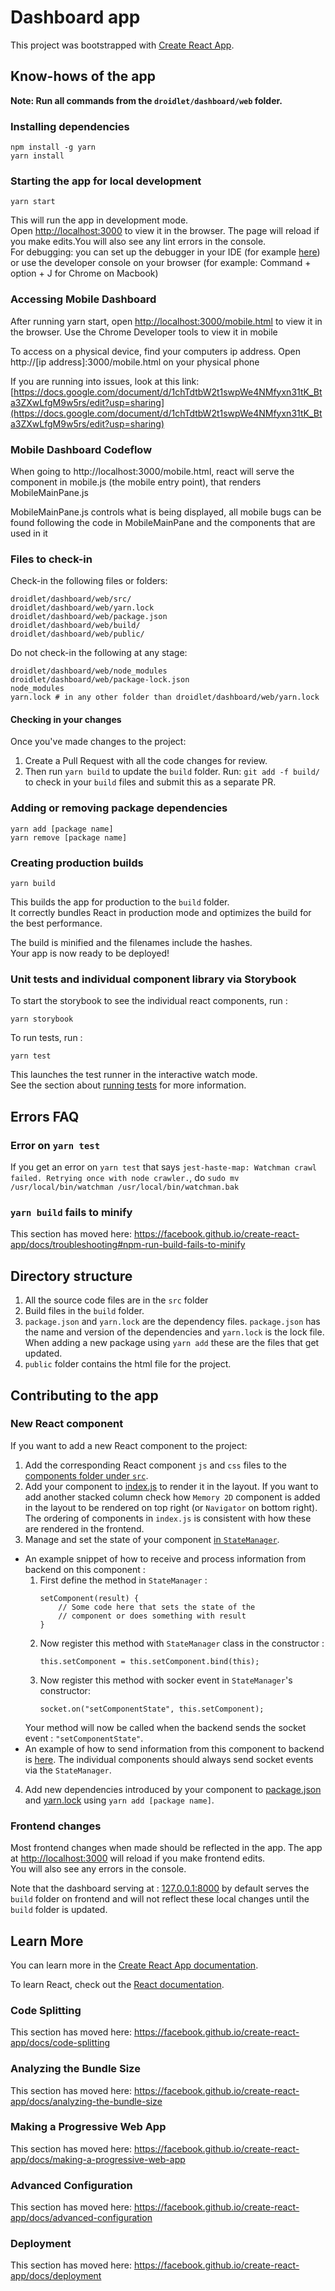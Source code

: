 # Dashboard app

This project was bootstrapped with [Create React App](https://github.com/facebook/create-react-app).

## Know-hows of the app

**Note: Run all commands from the `droidlet/dashboard/web` folder.**

### Installing dependencies

```
npm install -g yarn
yarn install
```

### Starting the app for local development

```
yarn start
```

This will run the app in development mode.<br />
Open [http://localhost:3000](http://localhost:3000) to view it in the browser.
The page will reload if you make edits.You will also see any lint errors in the console. <br />
For debugging: you can set up the debugger in your IDE (for example [here](https://code.visualstudio.com/docs/nodejs/reactjs-tutorial#_debugging-react)) or use the developer console on your browser (for example: Command + option + J for Chrome on Macbook)

### Accessing Mobile Dashboard

After running yarn start, open [http://localhost:3000/mobile.html](http://localhost:3000/mobile.html) to view it in the browser. Use the Chrome Developer tools to 
view it in mobile <br />

To access on a physical device, find your computers ip address. Open http://[ip address]:3000/mobile.html on your physical phone <br />

If you are running into issues, look at this link: [https://docs.google.com/document/d/1chTdtbW2t1swpWe4NMfyxn31tK_Bta3ZXwLfgM9w5rs/edit?usp=sharing](https://docs.google.com/document/d/1chTdtbW2t1swpWe4NMfyxn31tK_Bta3ZXwLfgM9w5rs/edit?usp=sharing)

### Mobile Dashboard Codeflow

When going to http://localhost:3000/mobile.html, react will serve the component in mobile.js (the mobile entry point), that renders MobileMainPane.js

MobileMainPane.js controls what is being displayed, all mobile bugs can be found following the code in MobileMainPane and the components that are used in it


### Files to check-in

Check-in the following files or folders:

```
droidlet/dashboard/web/src/
droidlet/dashboard/web/yarn.lock
droidlet/dashboard/web/package.json
droidlet/dashboard/web/build/
droidlet/dashboard/web/public/
```

Do not check-in the following at any stage:

```
droidlet/dashboard/web/node_modules
droidlet/dashboard/web/package-lock.json
node_modules
yarn.lock # in any other folder than droidlet/dashboard/web/yarn.lock
```

#### Checking in your changes

Once you've made changes to the project:
1. Create a Pull Request with all the code changes for review.
2. Then run `yarn build` to update the `build` folder. Run: `git add -f build/` to check in your `build` files and submit this as a separate PR.

### Adding or removing package dependencies

```
yarn add [package name]
yarn remove [package name]
```

### Creating production builds

```
yarn build
```

This builds the app for production to the `build` folder.<br />
It correctly bundles React in production mode and optimizes the build for the best performance.

The build is minified and the filenames include the hashes.<br />
Your app is now ready to be deployed!


### Unit tests and individual component library via Storybook

To start the storybook to see the individual react components, run :
```
yarn storybook
```


To run tests, run :

```
yarn test
```

This launches the test runner in the interactive watch mode.<br />
See the section about [running tests](https://facebook.github.io/create-react-app/docs/running-tests) for more information.

## Errors FAQ

### Error on `yarn test`

If you get an error on `yarn test` that says `jest-haste-map: Watchman crawl failed. Retrying once with node crawler.`, do `sudo mv /usr/local/bin/watchman /usr/local/bin/watchman.bak`


### `yarn build` fails to minify

This section has moved here: https://facebook.github.io/create-react-app/docs/troubleshooting#npm-run-build-fails-to-minify


## Directory structure

1. All the source code files are in the `src` folder
2. Build files in the `build` folder.
3. `package.json` and `yarn.lock` are the dependency files. `package.json` has the name and version of the dependencies and `yarn.lock` is the lock file. When adding a new package using `yarn add` these are the files that get updated.
4. `public` folder contains the html file for the project.

## Contributing to the app

### New React component
If you want to add a new React component to the project:
1. Add the corresponding React component `js` and `css` files to the [components folder under `src`](https://github.com/facebookresearch/droidlet/tree/main/droidlet/dashboard/web/src/components).
2. Add your component to [index.js](https://github.com/facebookresearch/droidlet/blob/main/droidlet/dashboard/web/src/index.js) to render it in the layout. If you want to add another stacked column check how `Memory 2D` component is added in the layout to be rendered on top right (or `Navigator` on bottom right). The ordering of components in `index.js` is consistent with how these are rendered in the frontend.
3. Manage and set the state of your component [in `StateManager`](https://github.com/facebookresearch/droidlet/blob/main/droidlet/dashboard/web/src/StateManager.js). 
  - An example snippet of how to receive and process information from backend on this component :
    1. First define the method in `StateManager` :
       ```
       setComponent(result) {
           // Some code here that sets the state of the
           // component or does something with result
       } 
    2. Now register this method with `StateManager` class in the constructor :
        ```
        this.setComponent = this.setComponent.bind(this);
        ```
    3. Now register this method with socker event in `StateManager`'s constructor:
        ```
        socket.on("setComponentState", this.setComponent);
        ```
      Your method will now be called when the backend sends the socket event : `"setComponentState"`.
  - An example of how to send information from this component to backend is [here](https://github.com/facebookresearch/droidlet/blob/main/droidlet/dashboard/web/src/components/QuerySemanticParser.js#L29). The individual components should always send socket events via the `StateManager`.  
4. Add new dependencies introduced by your component to [package.json](https://github.com/facebookresearch/droidlet/blob/main/droidlet/dashboard/web/package.json) and [yarn.lock](https://github.com/facebookresearch/droidlet/blob/main/droidlet/dashboard/web/yarn.lock) using `yarn add [package name]`.

### Frontend changes

Most frontend changes when made should be reflected in the app. The app at [http://localhost:3000](http://localhost:3000) will reload if you make frontend edits.<br />
You will also see any errors in the console.

Note that the dashboard serving at : [127.0.0.1:8000](127.0.0.1:8000) by default serves the `build` folder on frontend and will not reflect these local changes until the `build` folder is updated.

## Learn More

You can learn more in the [Create React App documentation](https://facebook.github.io/create-react-app/docs/getting-started).

To learn React, check out the [React documentation](https://reactjs.org/).

### Code Splitting

This section has moved here: https://facebook.github.io/create-react-app/docs/code-splitting

### Analyzing the Bundle Size

This section has moved here: https://facebook.github.io/create-react-app/docs/analyzing-the-bundle-size

### Making a Progressive Web App

This section has moved here: https://facebook.github.io/create-react-app/docs/making-a-progressive-web-app

### Advanced Configuration

This section has moved here: https://facebook.github.io/create-react-app/docs/advanced-configuration

### Deployment

This section has moved here: https://facebook.github.io/create-react-app/docs/deployment